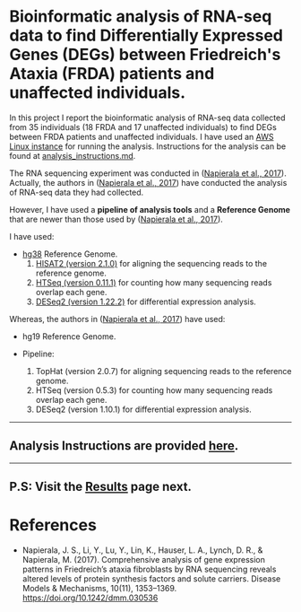 # Bioinformatic analysis of RNA-seq data to find Differentially Expressed Genes (DEGs) between Friedreich's Ataxia (FRDA) patients and unaffected individuals.

In this project I report the bioinformatic analysis of RNA-seq data collected from 35 individuals (18 FRDA and 17 unaffected individuals) to find DEGs between FRDA patients and unaffected individuals. I have used an [AWS Linux instance](https://aws.amazon.com/amazon-linux-ami/) for running the analysis. Instructions for the analysis can be found at [analysis_instructions.md](analysis_instructions.md).

The RNA sequencing experiment was conducted in ([Napierala et al., 2017](https://www.ncbi.nlm.nih.gov/pubmed/29125828)). Actually, the authors in ([Napierala et al., 2017](https://www.ncbi.nlm.nih.gov/pubmed/29125828)) have conducted the analysis of RNA-seq data they had collected.  


However, I have used a **pipeline of analysis tools** and a **Reference Genome** that are newer than those used by ([Napierala et al., 2017](https://www.ncbi.nlm.nih.gov/pubmed/29125828)). 

I have used:

* [hg38](https://genome.ucsc.edu/cgi-bin/hgTables?hgsid=709643787_uDDcng0XNxj8vtnLm1SAaz9BwRky&clade=mammal&org=&db=hg38&hgta_group=genes&hgta_track=refSeqComposite&hgta_table=ncbiRefSeq&hgta_regionType=genome&position=&hgta_outputType=primaryTable&hgta_outFileName=) Reference Genome.
  1. [HISAT2 (version 2.1.0)](http://ccb.jhu.edu/software/hisat2/dl/hisat2-2.1.0-Linux_x86_64.zip) for aligning the sequencing reads to the reference genome.
   2. [HTSeq (version 0.11.1)](https://htseq.readthedocs.io/en/release_0.11.1/) for counting how many sequencing reads overlap each gene.
   3. [DESeq2 (version 1.22.2)](https://bioconductor.org/packages/release/bioc/html/DESeq2.html) for differential expression analysis.

Whereas, the authors in ([Napierala et al., 2017](https://www.ncbi.nlm.nih.gov/pubmed/29125828)) have used:

* hg19 Reference Genome.

* Pipeline:
   1. TopHat (version 2.0.7) for aligning sequencing reads to the reference genome.
   2. HTSeq (version 0.5.3) for counting how many sequencing reads overlap each gene.
   3. DESeq2 (version 1.10.1) for differential expression analysis.


---
Analysis Instructions are provided [here](analysis_instructions.md).
---

---
P.S: Visit the [Results](Results.md) page next.
---

# References

- Napierala, J. S., Li, Y., Lu, Y., Lin, K., Hauser, L. A., Lynch, D. R., & Napierala, M. (2017). Comprehensive analysis of gene expression patterns in Friedreich’s ataxia fibroblasts by RNA sequencing reveals altered levels of protein synthesis factors and solute carriers. Disease Models & Mechanisms, 10(11), 1353–1369. https://doi.org/10.1242/dmm.030536
